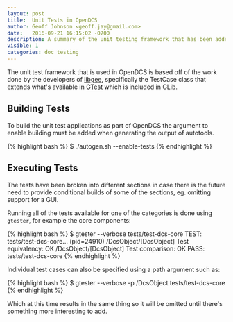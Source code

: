 ```yaml
---
layout: post
title:  Unit Tests in OpenDCS
author: Geoff Johnson <geoff.jay@gmail.com>
date:   2016-09-21 16:15:02 -0700
description: A summary of the unit testing framework that has been added to OpenDCS.
visible: 1
categories: doc testing
---
```


The unit test framework that is used in OpenDCS is based off of the work done by
the developers of [libgee][libgee], specifically the TestCase class that extends
what's available in [GTest][gtest] which is included in GLib.
<!--break-->

## Building Tests

To build the unit test applications as part of OpenDCS the argument to enable
building must be added when generating the output of autotools.

{% highlight bash %}
$ ./autogen.sh --enable-tests
{% endhighlight %}

## Executing Tests

The tests have been broken into different sections in case there is the future
need to provide conditional builds of some of the sections, eg. omitting support
for a GUI.

Running all of the tests available for one of the categories is done using
`gtester`, for example the core components:

{% highlight bash %}
$ gtester --verbose tests/test-dcs-core
TEST: tests/test-dcs-core... (pid=24910)
  /DcsObject/[DcsObject] Test equivalency:                             OK
  /DcsObject/[DcsObject] Test comparison:                              OK
PASS: tests/test-dcs-core
{% endhighlight %}

Individual test cases can also be specified using a path argument such as:

{% highlight bash %}
$ gtester --verbose -p /DcsObject tests/test-dcs-core
{% endhighlight %}

Which at this time results in the same thing so it will be omitted until there's
something more interesting to add.

[gtest]: http://developer.gnome.org/glib/unstable/glib-Testing.html
[libgee]: https://live.gnome.org/Libgee
